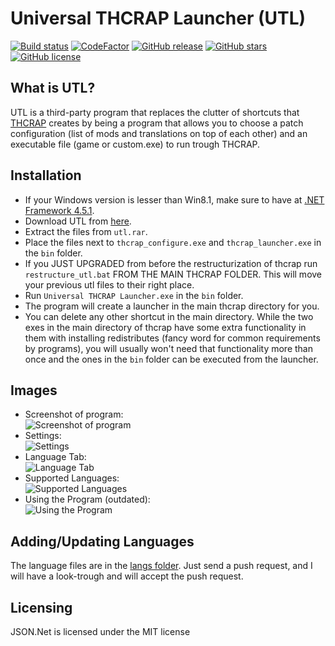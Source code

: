 # Universal THCRAP Launcher (UTL)
[![Build status](https://ci.appveyor.com/api/projects/status/fyrq8utgva8b1e8o?svg=true)](https://ci.appveyor.com/project/Tudi20/universal-thcrap-launcher)
[![CodeFactor](https://www.codefactor.io/repository/github/thpatch/universal-thcrap-launcher/badge)](https://www.codefactor.io/repository/github/thpatch/universal-thcrap-launcher)
[![GitHub release](https://img.shields.io/github/release/thpatch/Universal-THCRAP-Launcher.svg)](https://github.com/thpatch/Universal-THCRAP-Launcher/releases)
[![GitHub stars](https://img.shields.io/github/stars/thpatch/Universal-THCRAP-Launcher.svg)](https://github.com/thpatch/Universal-THCRAP-Launcher)
[![GitHub license](https://img.shields.io/github/license/thpatch/Universal-THCRAP-Launcher.svg)](https://github.com/thpatch/Universal-THCRAP-Launcher/blob/master/UNLICENSE.txt)

## What is UTL?
UTL is a third-party program that replaces the clutter of shortcuts that [THCRAP](https://github.com/thpatch/thcrap) creates by being a program that allows you to choose a patch configuration (list of mods and translations on top of each other) and an executable file (game or custom.exe) to run trough THCRAP.

## Installation
 - If your Windows version is lesser than Win8.1, make sure to have at [.NET Framework 4.5.1](https://dotnet.microsoft.com/download/dotnet-framework).
 - Download UTL from [here](https://github.com/thpatch/Universal-THCRAP-Launcher/releases).
 - Extract the files from `utl.rar`.
 - Place the files next to `thcrap_configure.exe` and `thcrap_launcher.exe` in the `bin` folder.
 - If you JUST UPGRADED from before the restructurization of thcrap run `restructure_utl.bat` FROM THE MAIN THCRAP FOLDER. This will move your previous utl files to their right place.
 - Run `Universal THCRAP Launcher.exe` in the `bin` folder.
 - The program will create a launcher in the main thcrap directory for you.
 - You can delete any other shortcut in the main directory. While the two exes in the main directory of thcrap have some extra functionality in them with installing redistributes (fancy word for common requirements by programs), you will usually won't need that functionality more than once and the ones in the `bin` folder can be executed from the launcher.
 
## Images
 - Screenshot of program:  
 ![Screenshot of program](https://i.imgur.com/8QuWJ8l.png)
 - Settings:  
 ![Settings](https://i.imgur.com/8HnnRnY.png)
 - Language Tab:  
 ![Language Tab](https://i.imgur.com/FAfylHl.png)
 - Supported Languages:  
 ![Supported Languages](https://i.imgur.com/BozBook.png)
 - Using the Program (outdated):  
 ![Using the Program](https://i.imgur.com/B1KyHDF.gif)

## Adding/Updating Languages
The language files are in the [langs folder](https://github.com/thpatch/Universal-THCRAP-Launcher/tree/master/langs).
Just send a push request, and I will have a look-trough and will accept the push request.

## Licensing
JSON.Net is licensed under the MIT license
